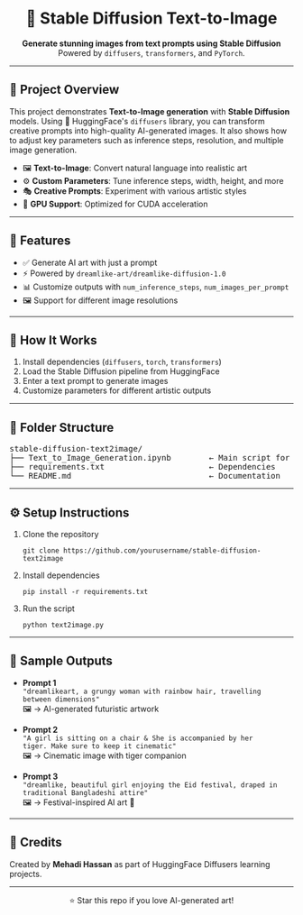 <h1 align="center">🎨 Stable Diffusion Text-to-Image</h1>

<p align="center">
  <strong>Generate stunning images from text prompts using Stable Diffusion</strong><br>
  Powered by <code>diffusers</code>, <code>transformers</code>, and <code>PyTorch</code>.
</p>

<hr>

<h2>📌 Project Overview</h2>

<p>
This project demonstrates <strong>Text-to-Image generation</strong> with <strong>Stable Diffusion</strong> models.  
Using 🤗 HuggingFace's <code>diffusers</code> library, you can transform creative prompts into high-quality AI-generated images.  
It also shows how to adjust key parameters such as inference steps, resolution, and multiple image generation.
</p>

<ul>
  <li>🖼️ <strong>Text-to-Image</strong>: Convert natural language into realistic art</li>
  <li>⚙️ <strong>Custom Parameters</strong>: Tune inference steps, width, height, and more</li>
  <li>🎭 <strong>Creative Prompts</strong>: Experiment with various artistic styles</li>
  <li>🚀 <strong>GPU Support</strong>: Optimized for CUDA acceleration</li>
</ul>

<hr>

<h2>🚀 Features</h2>

<ul>
  <li>✅ Generate AI art with just a prompt</li>
  <li>⚡ Powered by <code>dreamlike-art/dreamlike-diffusion-1.0</code></li>
  <li>📊 Customize outputs with <code>num_inference_steps</code>, <code>num_images_per_prompt</code></li>
  <li>🖼️ Support for different image resolutions</li>
</ul>

<hr>

<h2>🧠 How It Works</h2>

<ol>
  <li>Install dependencies (<code>diffusers</code>, <code>torch</code>, <code>transformers</code>)</li>
  <li>Load the Stable Diffusion pipeline from HuggingFace</li>
  <li>Enter a text prompt to generate images</li>
  <li>Customize parameters for different artistic outputs</li>
</ol>

<hr>

<h2>📂 Folder Structure</h2>

<pre>
stable-diffusion-text2image/
├── Text_to_Image_Generation.ipynb        ← Main script for generation
├── requirements.txt                      ← Dependencies
└── README.md                             ← Documentation
</pre>

<hr>

<h2>⚙️ Setup Instructions</h2>

<ol>
  <li>Clone the repository</li>
  <pre><code>git clone https://github.com/yourusername/stable-diffusion-text2image</code></pre>

  <li>Install dependencies</li>
  <pre><code>pip install -r requirements.txt</code></pre>

  <li>Run the script</li>
  <pre><code>python text2image.py</code></pre>
</ol>

<hr>

<h2>🧪 Sample Outputs</h2>

- **Prompt 1**  
  <code>"dreamlikeart, a grungy woman with rainbow hair, travelling between dimensions"</code>  
  🖼️ → AI-generated futuristic artwork  

- **Prompt 2**  
  <code>"A girl is sitting on a chair & She is accompanied by her tiger. Make sure to keep it cinematic"</code>  
  🖼️ → Cinematic image with tiger companion  

- **Prompt 3**  
  <code>"dreamlike, beautiful girl enjoying the Eid festival, draped in traditional Bangladeshi attire"</code>  
  🖼️ → Festival-inspired AI art 🎉  

<hr>

<h2>🙌 Credits</h2>

<p>
Created by <strong>Mehadi Hassan</strong> as part of HuggingFace Diffusers learning projects.  
</p>

<hr>

<p align="center">⭐ Star this repo if you love AI-generated art!</p>
